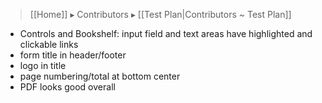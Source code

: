 > [[Home]] ▸ Contributors ▸ [[Test Plan|Contributors ~ Test Plan]]

- Controls and Bookshelf: input field and text areas have highlighted and clickable links
- form title in header/footer
- logo in title
- page numbering/total at bottom center
- PDF looks good overall